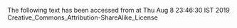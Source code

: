 The following text has been accessed from at Thu Aug 8 23:46:30 IST 2019
Creative_Commons_Attribution-ShareAlike_License
